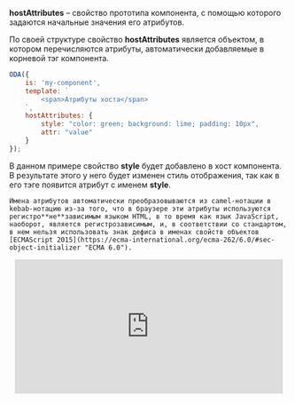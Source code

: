 **hostAttributes** – свойство прототипа компонента, с помощью которого задаются начальные значения его атрибутов.

По своей структуре свойство **hostAttributes** является объектом, в котором перечисляются атрибуты, автоматически добавляемые в корневой тэг компонента.

```javascript _run_edit_[my-component.js]
ODA({
    is: 'my-component',
    template: `
        <span>Атрибуты хоста</span>
    `,
    hostAttributes: {
        style: "color: green; background: lime; padding: 10px",
        attr: "value"
    }
});
```

В данном примере свойство **style** будет добавлено в хост компонента. В результате этого у него будет изменен стиль отображения, так как в его тэге появится атрибут с именем **style**.

```warning_md
Имена атрибутов автоматически преобразовываются из camel-нотации в kebab-нотацию из-за того, что в браузере эти атрибуты используются регистро**не**зависимым языком HTML, в то время как язык JavaScript, наоборот, является регистрозависимым, и, в соответствии со стандартом, в нем нельзя использовать знак дефиса в именах свойств объектов [ECMAScript 2015](https://ecma-international.org/ecma-262/6.0/#sec-object-initializer "ECMA 6.0").
```

<div style="position:relative;padding-bottom:48%; margin:10px">
    <iframe src="https://www.youtube.com/embed/VCiIP5uuBdM?start=0" frameborder="0" allow="accelerometer; autoplay; encrypted-media; gyroscope; picture-in-picture" allowfullscreen
    	style="position:absolute;width:100%;height:100%;"></iframe>
</div>
